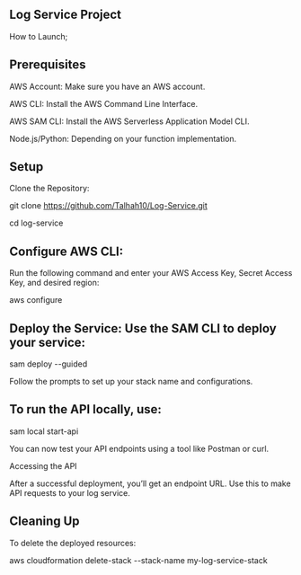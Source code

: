 Log Service Project
---

How to Launch;

Prerequisites
----
AWS Account: Make sure you have an AWS account.

AWS CLI: Install the AWS Command Line Interface.

AWS SAM CLI: Install the AWS Serverless Application Model CLI.

Node.js/Python: Depending on your function implementation.


Setup
---
Clone the Repository:

git clone https://github.com/Talhah10/Log-Service.git

cd log-service


Configure AWS CLI: 
-----
Run the following command and enter your AWS Access Key, Secret Access Key, and desired region:

aws configure

Deploy the Service: Use the SAM CLI to deploy your service:
---
sam deploy --guided

Follow the prompts to set up your stack name and configurations.


To run the API locally, use:
--
sam local start-api

You can now test your API endpoints using a tool like Postman or curl.

Accessing the API

After a successful deployment, you’ll get an endpoint URL. Use this to make API requests to your log service.


Cleaning Up
--

To delete the deployed resources:

aws cloudformation delete-stack --stack-name my-log-service-stack


